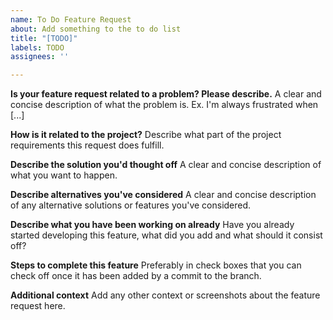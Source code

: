 ```yaml
---
name: To Do Feature Request
about: Add something to the to do list
title: "[TODO]"
labels: TODO
assignees: ''

---
```


**Is your feature request related to a problem? Please describe.**
A clear and concise description of what the problem is. Ex. I'm always frustrated when [...]

**How is it related to the project?**
Describe what part of the project requirements this request does fulfill.

**Describe the solution you'd thought off**
A clear and concise description of what you want to happen.

**Describe alternatives you've considered**
A clear and concise description of any alternative solutions or features you've considered.

**Describe what you have been working on already**
Have you already started developing this feature, what did you add and what should it consist off?

**Steps to complete this feature**
Preferably in check boxes that you can check off once it has been added by a commit to the branch.

**Additional context**
Add any other context or screenshots about the feature request here.

